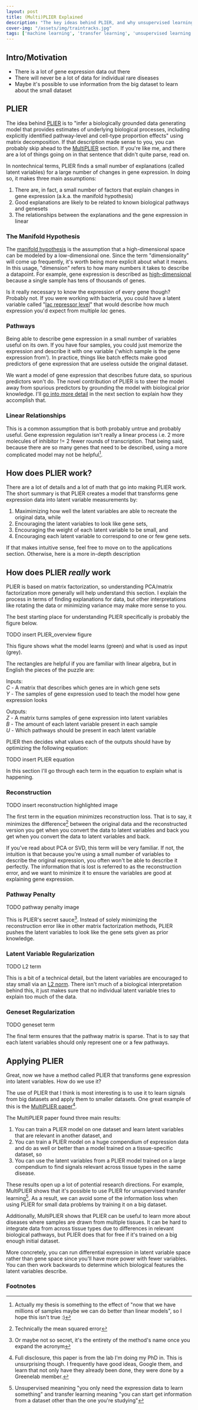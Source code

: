 ```yaml
---
layout: post
title: (Multi)PLIER Explained
description: "The key ideas behind PLIER, and why unsupervised learning makes sense in transcriptomics"
cover-img: "/assets/img/traintracks.jpg"
tags: ['machine learning', 'transfer learning', 'unsupervised learning']
---
```


## Intro/Motivation
- There is a lot of gene expression data out there
- There will never be a lot of data for individual rare diseases 
- Maybe it's possible to use information from the big dataset to learn about the small dataset

## PLIER
The idea behind [PLIER](https://www.nature.com/articles/s41592-019-0456-1) is to "infer a biologically grounded data generating model that provides estimates of underlying biological processes, including explicitly identified pathway-level and cell-type proportion effects" using matrix decomposition.
If that description made sense to you, you can probably skip ahead to the [MultiPLIER](#multiplier) section.
If you're like me, and there are a lot of things going on in that sentence that didn't quite parse, read on.

In nontechnical terms, PLIER finds a small number of explanations (called latent variables) for a large number of changes in gene expression.
In doing so, it makes three main assumptions:
1) There are, in fact, a small number of factors that explain changes in gene expression (a.k.a. the manifold hypothesis)
2) Good explanations are likely to be related to known biological pathways and genesets
3) The relationships between the explanations and the gene expression in linear

<a id="manifold"></a>
### The Manifold Hypothesis
The [manifold hypothesis](https://deepai.org/machine-learning-glossary-and-terms/manifold-hypothesis) is the assumption that a high-dimensional space can be modeled by a low-dimensional one.
Since the term "dimensionality" will come up frequently, it's worth being more explicit about what it means.
In this usage, "dimension" refers to how many numbers it takes to describe a datapoint.
For example, gene expression is described as [high-dimensional](https://www.ncbi.nlm.nih.gov/pmc/articles/PMC6989881/) because a single sample has tens of thousands of genes.

Is it really necessary to know the expression of every gene though? 
Probably not.
If you were working with bacteria, you could have a latent variable called "[lac repressor level](https://www.ncbi.nlm.nih.gov/pmc/articles/PMC2776167/#Sec2title)" that would describe how much expression you'd expect from multiple *lac* genes.

### Pathways
Being able to describe gene expression in a small number of variables useful on its own.
If you have four samples, you could just memorize the expression and describe it with one variable ('which sample is the gene expression from').
In practice, things like batch effects make good predictors of gene expression that are useless outside the original dataset.

We want a model of gene expression that describes future data, so spurious predictors won't do.
The novel contribution of PLIER is to steer the model away from spurious predictors by grounding the model with biological prior knowledge.
I'll [go into more detail](#pathway) in the next section to explain how they accomplish that.

### Linear Relationships
This is a common assumption that is both probably untrue and probably useful.
Gene expression regulation isn't really a linear process i.e. 2 more molecules of inhibitor != 2 fewer rounds of transcription.
That being said, because there are so many genes that need to be described, using a more complicated model may not be helpful[^thesis].

## How does PLIER work?
There are a lot of details and a lot of math that go into making PLIER work.
The short summary is that PLIER creates a model that transforms gene expression data into latent variable measurements by:

1. Maximimizing how well the latent variables are able to recreate the original data, while
2. Encouraging the latent variables to look like gene sets,
3. Encouraging the weight of each latent variable to be small, and
4. Encouraging each latent variable to correspond to one or few gene sets.

If that makes intuitive sense, feel free to move on to the applications section.
Otherwise, here is a more in-depth description

## How does PLIER _really_ work
PLIER is based on matrix factorization, so understanding PCA/matrix factorization more generally will help understand this section.
I explain the process in terms of finding explanations for data, but other interpretations like rotating the data or minimizing variance may make more sense to you.

The best starting place for understanding PLIER specifically is probably the figure below.

TODO insert PLIER_overview figure

This figure shows what the model learns (green) and what is used as input (grey).

The rectangles are helpful if you are familiar with linear algebra, but in English the pieces of the puzzle are:

Inputs:  
*C* - A matrix that describes which genes are in which gene sets  
*Y* - The samples of gene expression used to teach the model how gene expression looks

Outputs:  
*Z* - A matrix turns samples of gene expression into latent variables  
*B* - The amount of each latent variable present in each sample  
*U* - Which pathways should be present in each latent variable

PLIER then decides what values each of the outputs should have by optimizing the following equation:

TODO insert PLIER equation

In this section I'll go through each term in the equation to explain what is happening.

### Reconstruction
TODO insert reconstruction highlighted image

The first term in the equation minimizes reconstruction loss.
That is to say, it minimizes the difference[^MSE] between the original data and the reconstructed version you get when you convert the data to latent variables and back you get when you convert the data to latent variables and back.

If you've read about PCA or SVD, this term will be very familiar.
If not, the intuition is that because you're using a small number of variables to describe the original expression, you often won't be able to describe it perfectly.
The information that is lost is referred to as the reconstruction error, and we want to minimize it to ensure the variables are good at explaining gene expression.

### Pathway Penalty
TODO pathway penalty image

This is PLIER's secret sauce[^title].
Instead of solely minimizing the reconstruction error like in other matrix factorization methods, PLIER pushes the latent variables to look like the gene sets given as prior knowledge.

### Latent Variable Regularization
TODO L2 term

This is a bit of a technical detail, but the latent variables are encouraged to stay small via an [L2 norm](https://mathworld.wolfram.com/L2-Norm.html).
There isn't much of a biological interpretation behind this, it just makes sure that no individual latent variable tries to explain too much of the data.

### Geneset Regularization
TODO geneset term

The final term ensures that the pathway matrix is sparse.
That is to say that each latent variables should only represent one or a few pathways.

<a id="multiplier"></a>
## Applying PLIER
Great, now we have a method called PLIER that transforms gene expression into latent variables.
How do we use it?

The use of PLIER that I think is most interesting is to use it to learn signals from big datasets and apply them to smaller datasets.
One great example of this is the [MultiPLIER paper](https://www.ncbi.nlm.nih.gov/pmc/articles/PMC6538307/)[^disclosure].

The MultiPLIER paper found three main results:
1. You can train a PLIER model on one dataset and learn latent variables that are relevant in another dataset, and
2. You can train a PLIER model on a huge compendium of expression data and do as well or better than a model trained on a tissue-specific dataset, so
3. You can use the latent variables from a PLIER model trained on a large compendium to find signals relevant across tissue types in the same disease.

These results open up a lot of potential research directions.
For example, MultiPLIER shows that it's possible to use PLIER for unsupervised transfer learning[^tl].
As a result, we can avoid some of the information loss when using PLIER for small data problems by training it on a big dataset.

Additionally, MultiPLIER shows that PLIER can be useful to learn more about diseases where samples are drawn from multiple tissues.
It can be hard to integrate data from across tissue types due to differences in relevant biological pathways, but PLIER does that for free if it's trained on a big enough initial dataset.

More concretely, you can run differential expression in latent variable space rather than gene space since you'll have more power with fewer variables.
You can then work backwards to determine which biological features the latent variables describe.

### Footnotes 
[^thesis]: Actually my thesis is something to the effect of "now that we have millions of samples maybe we can do better than linear models", so I hope this isn't true :)
[^title]: Or maybe not so secret, it's the entirety of the method's name once you expand the acronym
[^MSE]: Technically the mean squared error
[^disclosure]: Full disclosure, this paper is from the lab I'm doing my PhD in. This is unsurprising though. I frequently have good ideas, Google them, and learn that not only have they already been done, they were done by a Greenelab member.
[^tl]: Unsupervised meanining "you only need the expression data to learn something" and transfer learning meaning "you can start get information from a dataset other than the one you're studying"
